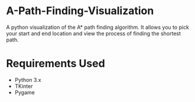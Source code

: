 # A-Path-Finding-Visualization
A python visualization of the A* path finding algorithm. It allows you to pick your start and end location and view the process of finding the shortest path.

# Requirements Used
- Python 3.x
- TKinter
- Pygame

